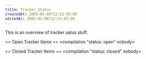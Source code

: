 ```yaml
---
title: Tracker_Status
createdAt: 2005-02-06T12:22-05:00
editedAt: 2005-02-06T12:23-05:00
---
```


This is an overview of tracker satus stuff.

== Open Tracker Items ==
<compilation "status: open" nobody>

== Closed Tracker Items ==
<compilation "status: closed" nobody>

